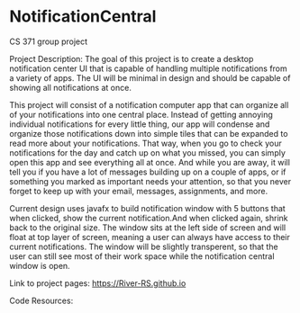 # NotificationCentral
CS 371 group project

Project Description: The goal of this project is to create a desktop notification center UI that is 
capable of handling multiple notifications from a variety of apps. The UI will be minimal in design 
and should be capable of showing all notifications at once.

This project will consist of a notification computer app that can organize all of your notifications 
into one central place. Instead of getting annoying individual notifications for every little thing, 
our app will condense and organize those notifications down into simple tiles that can be expanded to 
read more about your notifications. That way, when you go to check your notifications for the day and 
catch up on what you missed, you can simply open this app and see everything all at once. And while you 
are away, it will tell you if you have a lot of messages building up on a couple of apps, or if something 
you marked as important needs your attention, so that you never forget to keep up with your email, 
messages, assignments, and more.

Current design uses javafx to build notification window with 5 buttons that when clicked, show the current 
notification.And when clicked again, shrink back to the original size. The window sits at the left side of 
screen and will float at top layer of screen, meaning a user can always have access to their current 
notifications. The window will be slightly transperent, so that the user can still see most of their work 
space while the notification central window is open.

Link to project pages: https://River-RS.github.io 


Code Resources:
